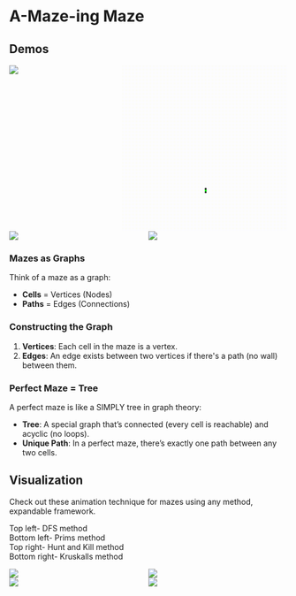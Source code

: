 # A-Maze-ing Maze

## Demos

<div style="display: flex; justify-content: center;">
    <img src="demos_small/sped_maze_dfs.gif" width="300">
    <img src="demos_small/hunt_and_kill.gif" width="300">
</div>
<div style="display: flex; justify-content: center;">
    <img src="demos_small/maze_prims.gif" width="300">
    <img src="demos_small/maze_kruskals.gif" width="300">
</div>

   
### Mazes as Graphs

Think of a maze as a graph:
- **Cells** = Vertices (Nodes)
- **Paths** = Edges (Connections)

### Constructing the Graph

1. **Vertices**: Each cell in the maze is a vertex.
2. **Edges**: An edge exists between two vertices if there's a path (no wall) between them.

### Perfect Maze = Tree

A perfect maze is like a SIMPLY tree in graph theory:
- **Tree**: A special graph that’s connected (every cell is reachable) and acyclic (no loops).
- **Unique Path**: In a perfect maze, there’s exactly one path between any two cells.

## Visualization

Check out these animation technique for mazes using any method, expandable framework.


Top left- DFS method  
Bottom left- Prims method  
Top right- Hunt and Kill method  
Bottom right- Kruskalls method  

<div style="display: flex; justify-content: center;">
    <img src="demos/sped_maze_dfs.gif" width="300">
    <img src="demos/sped_maze_hunt_and_kill.gif" width="300">
</div>
<div style="display: flex; justify-content: center;">
    <img src="demos/sped_maze_prims.gif" width="300">
    <img src="demos/sped_maze_kruskals.gif" width="300">
</div>
   
